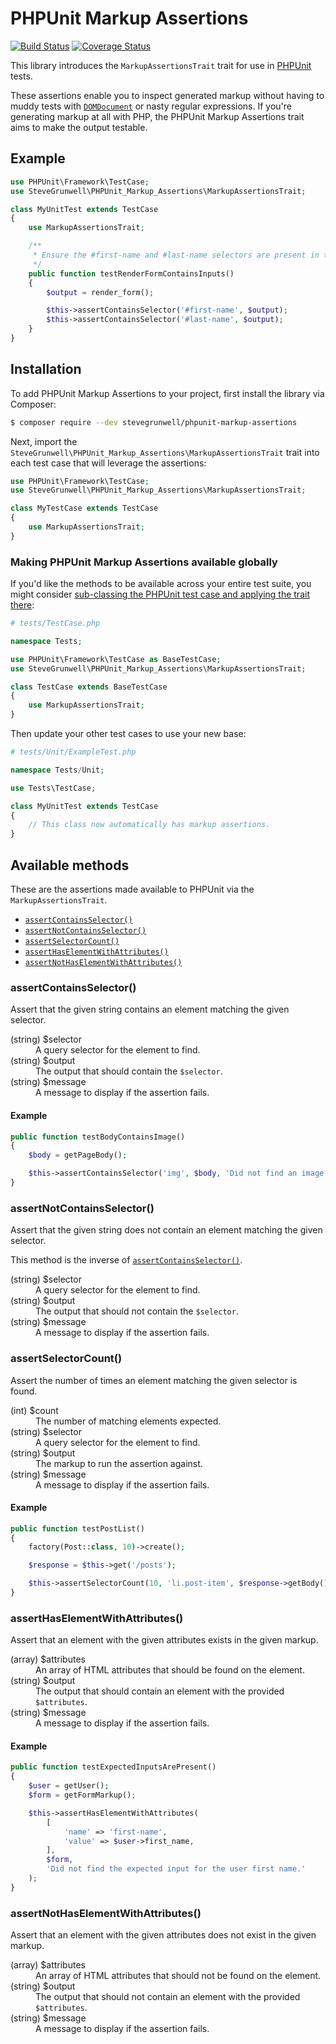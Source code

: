 # PHPUnit Markup Assertions

[![Build Status](https://travis-ci.org/stevegrunwell/phpunit-markup-assertions.svg?branch=develop)](https://travis-ci.org/stevegrunwell/phpunit-markup-assertions)
[![Coverage Status](https://coveralls.io/repos/github/stevegrunwell/phpunit-markup-assertions/badge.svg?branch=develop)](https://coveralls.io/github/stevegrunwell/phpunit-markup-assertions?branch=develop)

This library introduces the `MarkupAssertionsTrait` trait for use in [PHPUnit](https://phpunit.de) tests.

These assertions enable you to inspect generated markup without having to muddy tests with [`DOMDocument`](http://php.net/manual/en/class.domdocument.php) or nasty regular expressions. If you're generating markup at all with PHP, the PHPUnit Markup Assertions trait aims to make the output testable.

## Example

```php
use PHPUnit\Framework\TestCase;
use SteveGrunwell\PHPUnit_Markup_Assertions\MarkupAssertionsTrait;

class MyUnitTest extends TestCase
{
    use MarkupAssertionsTrait;

    /**
     * Ensure the #first-name and #last-name selectors are present in the form.
     */
    public function testRenderFormContainsInputs()
    {
        $output = render_form();

        $this->assertContainsSelector('#first-name', $output);
        $this->assertContainsSelector('#last-name', $output);
    }
}
```

## Installation

To add PHPUnit Markup Assertions to your project, first install the library via Composer:

```sh
$ composer require --dev stevegrunwell/phpunit-markup-assertions
```

Next, import the `SteveGrunwell\PHPUnit_Markup_Assertions\MarkupAssertionsTrait` trait into each test case that will leverage the assertions:

```php
use PHPUnit\Framework\TestCase;
use SteveGrunwell\PHPUnit_Markup_Assertions\MarkupAssertionsTrait;

class MyTestCase extends TestCase
{
    use MarkupAssertionsTrait;
}
```

### Making PHPUnit Markup Assertions available globally

If you'd like the methods to be available across your entire test suite, you might consider [sub-classing the PHPUnit test case and applying the trait there](https://phpunit.de/manual/current/en/extending-phpunit.html#extending-phpunit.PHPUnit_Framework_TestCase):

```php
# tests/TestCase.php

namespace Tests;

use PHPUnit\Framework\TestCase as BaseTestCase;
use SteveGrunwell\PHPUnit_Markup_Assertions\MarkupAssertionsTrait;

class TestCase extends BaseTestCase
{
    use MarkupAssertionsTrait;
}
```

Then update your other test cases to use your new base:

```php
# tests/Unit/ExampleTest.php

namespace Tests/Unit;

use Tests\TestCase;

class MyUnitTest extends TestCase
{
    // This class now automatically has markup assertions.
}
```

## Available methods

These are the assertions made available to PHPUnit via the `MarkupAssertionsTrait`.

* [`assertContainsSelector()`](#assertcontainsselector)
* [`assertNotContainsSelector()`](#assertnotcontainsselector)
* [`assertSelectorCount()`](#assertselectorcount)
* [`assertHasElementWithAttributes()`](#asserthaselementwithattributes)
* [`assertNotHasElementWithAttributes()`](#assertnothaselementwithattributes)

### assertContainsSelector()

Assert that the given string contains an element matching the given selector.

<dl>
    <dt>(string) $selector</dt>
    <dd>A query selector for the element to find.</dd>
    <dt>(string) $output</dt>
    <dd>The output that should contain the <code>$selector</code>.</dd>
    <dt>(string) $message</dt>
    <dd>A message to display if the assertion fails.</dd>
</dl>

#### Example

```php
public function testBodyContainsImage()
{
    $body = getPageBody();

    $this->assertContainsSelector('img', $body, 'Did not find an image in the page body.');
}
```

### assertNotContainsSelector()

Assert that the given string does not contain an element matching the given selector.

This method is the inverse of [`assertContainsSelector()`](#assertcontainsselector).

<dl>
    <dt>(string) $selector</dt>
    <dd>A query selector for the element to find.</dd>
    <dt>(string) $output</dt>
    <dd>The output that should not contain the <code>$selector</code>.</dd>
    <dt>(string) $message</dt>
    <dd>A message to display if the assertion fails.</dd>
</dl>

### assertSelectorCount()

Assert the number of times an element matching the given selector is found.

<dl>
    <dt>(int) $count</dt>
    <dd>The number of matching elements expected.</dd>
    <dt>(string) $selector</dt>
    <dd>A query selector for the element to find.</dd>
    <dt>(string) $output</dt>
    <dd>The markup to run the assertion against.</dd>
    <dt>(string) $message</dt>
    <dd>A message to display if the assertion fails.</dd>
</dl>

#### Example

```php
public function testPostList()
{
    factory(Post::class, 10)->create();

    $response = $this->get('/posts');

    $this->assertSelectorCount(10, 'li.post-item', $response->getBody());
}
```

### assertHasElementWithAttributes()

Assert that an element with the given attributes exists in the given markup.

<dl>
    <dt>(array) $attributes</dt>
    <dd>An array of HTML attributes that should be found on the element.</dd>
    <dt>(string) $output</dt>
    <dd>The output that should contain an element with the provided <code>$attributes</code>.</dd>
    <dt>(string) $message</dt>
    <dd>A message to display if the assertion fails.</dd>
</dl>

#### Example

```php
public function testExpectedInputsArePresent()
{
    $user = getUser();
    $form = getFormMarkup();

    $this->assertHasElementWithAttributes(
        [
            'name' => 'first-name',
            'value' => $user->first_name,
        ],
        $form,
        'Did not find the expected input for the user first name.'
    );
}
```

### assertNotHasElementWithAttributes()

Assert that an element with the given attributes does not exist in the given markup.

<dl>
    <dt>(array) $attributes</dt>
    <dd>An array of HTML attributes that should not be found on the element.</dd>
    <dt>(string) $output</dt>
    <dd>The output that should not contain an element with the provided <code>$attributes</code>.</dd>
    <dt>(string) $message</dt>
    <dd>A message to display if the assertion fails.</dd>
</dl>
